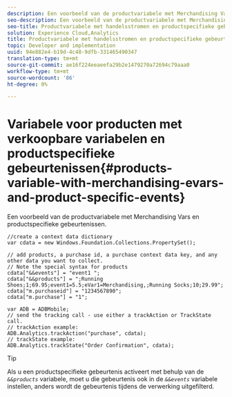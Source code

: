 ```yaml
---
description: Een voorbeeld van de productvariabele met Merchandising Vars en productspecifieke gebeurtenissen.
seo-description: Een voorbeeld van de productvariabele met Merchandising Vars en productspecifieke gebeurtenissen.
seo-title: Productvariabele met handelsstromen en productspecifieke gebeurtenissen
solution: Experience Cloud,Analytics
title: Productvariabele met handelsstromen en productspecifieke gebeurtenissen
topic: Developer and implementation
uuid: 94e882e4-b19d-4c48-9dfb-331465490347
translation-type: tm+mt
source-git-commit: ae16f224eeaeefa29b2e1479270a72694c79aaa0
workflow-type: tm+mt
source-wordcount: '86'
ht-degree: 0%

---
```



# Variabele voor producten met verkoopbare variabelen en productspecifieke gebeurtenissen{#products-variable-with-merchandising-evars-and-product-specific-events}

Een voorbeeld van de productvariabele met Merchandising Vars en productspecifieke gebeurtenissen.

```
//create a context data dictionary 
var cdata = new Windows.Foundation.Collections.PropertySet(); 
  
// add products, a purchase id, a purchase context data key, and any other data you want to collect. 
// Note the special syntax for products 
cdata["&&events"] = "event1 "; 
cdata["&&products"] = ";Running Shoes;1;69.95;event1=5.5;eVar1=Merchandising,;Running Socks;10;29.99"; 
cdata["m.purchaseid"] = "1234567890"; 
cdata["m.purchase"] = "1"; 
  
var ADB = ADBMobile; 
// send the tracking call - use either a trackAction or TrackState call. 
// trackAction example: 
ADB.Analytics.trackAction("purchase", cdata); 
// trackState example: 
ADB.Analytics.trackState("Order Confirmation", cdata);
```

>[!TIP]
>
>Als u een productspecifieke gebeurtenis activeert met behulp van de *`&&products`* variabele, moet u die gebeurtenis ook in de *`&&events`* variabele instellen, anders wordt de gebeurtenis tijdens de verwerking uitgefilterd.

